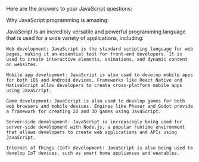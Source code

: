 Here are the answers to your JavaScript questions:

Why JavaScript programming is amazing:

JavaScript is an incredibly versatile and powerful programming language that is used for a wide variety of applications, including:

    Web development: JavaScript is the standard scripting language for web pages, making it an essential tool for front-end developers. It is used to create interactive elements, animations, and dynamic content on websites.

    Mobile app development: JavaScript is also used to develop mobile apps for both iOS and Android devices. Frameworks like React Native and NativeScript allow developers to create cross-platform mobile apps using JavaScript.

    Game development: JavaScript is also used to develop games for both web browsers and mobile devices. Engines like Phaser and Godot provide a framework for creating 2D and 3D games using JavaScript.

    Server-side development: JavaScript is increasingly being used for server-side development with Node.js, a popular runtime environment that allows developers to create web applications and APIs using JavaScript.

    Internet of Things (IoT) development: JavaScript is also being used to develop IoT devices, such as smart home appliances and wearables.

